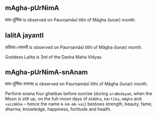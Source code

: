 ## mAgha-pUrNimA

माघ-पूर्णिमा is observed on Paurṇamāsī tithi of Māgha (lunar) month.



## lalitA jayantI

ललिता~जयन्ती is observed on Paurṇamāsī tithi of Māgha (lunar) month.

Goddess Lalita is 3rd of the Dasha Maha Vidyas.

## mAgha-pUrNimA-snAnam

माघ-पूर्णिमा-स्नानम् is observed on Paurṇamāsī tithi of Māgha (lunar) month.

Perform snana four ghatikas before sunrise (during `aruNodayam`, when the Moon is still up, on the full-moon days of `ASADha`, `kArtika`, `mAgha` and `vaizAkha` – hence the name `A-kA-mA-vai`) bestows strength, beauty, fame, dharma, knowledge, happiness, fortitude and health.

